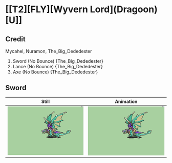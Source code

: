 # [\[T2\]\[FLY\]\[Wyvern Lord\]\(Dragoon\)\[U\]]

## Credit

Mycahel, Nuramon, The_Big_Dededester

1. Sword (No Bounce) {The_Big_Dededester}
2. Lance (No Bounce) {The_Big_Dededester}
3. Axe (No Bounce) {The_Big_Dededester}
	
## Sword

| Still | Animation |
| :---: | :-------: |
| ![Sword still](./Sword_000.png) | ![Sword animation](./Sword.gif) |
